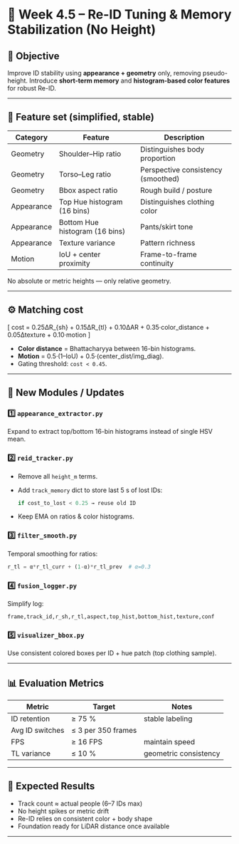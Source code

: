 

# 🧩 Week 4.5 – Re-ID Tuning & Memory Stabilization (No Height)

## 🎯 Objective

Improve ID stability using **appearance + geometry** only, removing pseudo-height.
Introduce **short-term memory** and **histogram-based color features** for robust Re-ID.

---

## 🧠 Feature set (simplified, stable)

| Category   | Feature                        | Description                        |
| ---------- | ------------------------------ | ---------------------------------- |
| Geometry   | Shoulder–Hip ratio             | Distinguishes body proportion      |
| Geometry   | Torso–Leg ratio                | Perspective consistency (smoothed) |
| Geometry   | Bbox aspect ratio              | Rough build / posture              |
| Appearance | Top Hue histogram (16 bins)    | Distinguishes clothing color       |
| Appearance | Bottom Hue histogram (16 bins) | Pants/skirt tone                   |
| Appearance | Texture variance               | Pattern richness                   |
| Motion     | IoU + center proximity         | Frame-to-frame continuity          |

No absolute or metric heights — only relative geometry.

---

## ⚙️ Matching cost

[
cost = 0.25ΔR_{sh} + 0.15ΔR_{tl} + 0.10ΔAR +
0.35·color_distance + 0.05Δtexture + 0.10·motion
]

* **Color distance** = Bhattacharyya between 16-bin histograms.
* **Motion** = 0.5·(1–IoU) + 0.5·(center_dist/img_diag).
* Gating threshold: `cost < 0.45`.

---

## 🧩 New Modules / Updates

### 1️⃣ `appearance_extractor.py`

Expand to extract top/bottom 16-bin histograms instead of single HSV mean.

### 2️⃣ `reid_tracker.py`

* Remove all `height_m` terms.
* Add `track_memory` dict to store last 5 s of lost IDs:

  ```python
  if cost_to_lost < 0.25 → reuse old ID
  ```
* Keep EMA on ratios & color histograms.

### 3️⃣ `filter_smooth.py`

Temporal smoothing for ratios:

```python
r_tl = α*r_tl_curr + (1-α)*r_tl_prev  # α=0.3
```

### 4️⃣ `fusion_logger.py`

Simplify log:

```
frame,track_id,r_sh,r_tl,aspect,top_hist,bottom_hist,texture,conf
```

### 5️⃣ `visualizer_bbox.py`

Use consistent colored boxes per ID + hue patch (top clothing sample).

---

## 📊 Evaluation Metrics

| Metric          | Target             | Notes                 |
| --------------- | ------------------ | --------------------- |
| ID retention    | ≥ 75 %             | stable labeling       |
| Avg ID switches | ≤ 3 per 350 frames |                       |
| FPS             | ≥ 16 FPS           | maintain speed        |
| TL variance     | ≤ 10 %             | geometric consistency |

---

## 🚀 Expected Results

* Track count ≈ actual people (6–7 IDs max)
* No height spikes or metric drift
* Re-ID relies on consistent color + body shape
* Foundation ready for LiDAR distance once available

---